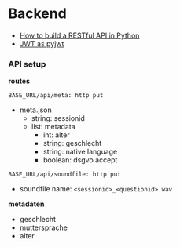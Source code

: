 # Backend

- [How to build a RESTful API in Python](https://scotch.io/tutorials/build-a-restful-api-with-flask-the-tdd-way)
- [JWT as pyjwt](https://realpython.com/token-based-authentication-with-flask/)





### API setup

**routes**

`BASE_URL/api/meta: http put`

- meta.json
  - string: sessionid
  - list: metadata
    - int: alter
    - string: geschlecht
    - string: native language
    - boolean: dsgvo accept



`BASE_URL/api/soundfile: http put`

- soundfile name: `<sessionid>_<questionid>.wav`





**metadaten**

- geschlecht
- muttersprache
- alter